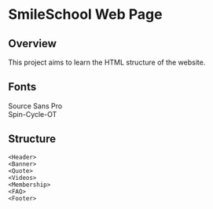 # SmileSchool Web Page

## Overview
This project aims to learn the HTML structure of the website.

## Fonts
Source Sans Pro \
Spin-Cycle-OT

## Structure
```
<Header>
<Banner>
<Quote>
<Videos>
<Membership>
<FAQ>
<Footer>
```

